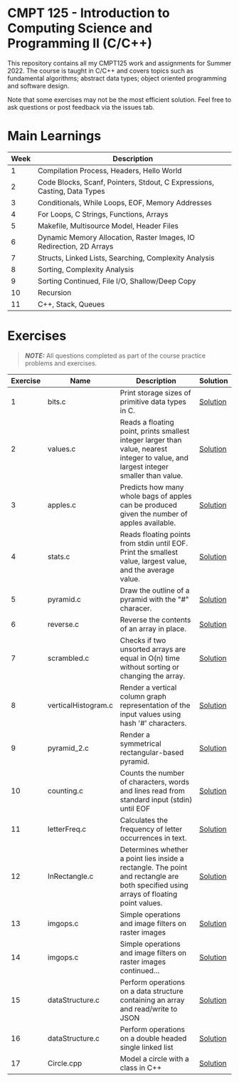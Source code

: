 # CMPT 125 - Introduction to Computing Science and Programming II (C/C++) 
This repository contains all my CMPT125 work and assignments for Summer 2022.
The course is taught in C/C++ and covers topics such as fundamental algorithms; abstract data types; object oriented programming and software design. 

Note that some exercises may not be the most efficient solution. Feel free to ask questions or post feedback via the issues tab.

# Main Learnings 
| Week | Description                                                              |
|------|--------------------------------------------------------------------------|
| 1    | Compilation Process, Headers, Hello World                                |
| 2    | Code Blocks, Scanf, Pointers, Stdout, C Expressions, Casting, Data Types |
| 3    | Conditionals, While Loops, EOF, Memory Addresses                         |
| 4    | For Loops, C Strings, Functions, Arrays                                  |
| 5    | Makefile, Multisource Model, Header Files                                |
| 6    | Dynamic Memory Allocation, Raster Images, IO Redirection, 2D Arrays      |
| 7    | Structs, Linked Lists, Searching, Complexity Analysis                    |
| 8    | Sorting, Complexity Analysis                                             |
| 9    | Sorting Continued, File I/O, Shallow/Deep Copy                           |
| 10   | Recursion                                                                |
| 11   | C++, Stack, Queues                                                       |

# Exercises 
> **_NOTE:_**  All questions completed as part of the course practice problems and exercises.

| Exercise | Name                | Description                                                                                                                             | Solution                                                                          |
|----------|---------------------|-----------------------------------------------------------------------------------------------------------------------------------------|-----------------------------------------------------------------------------------|
| 1        | bits.c              | Print storage sizes of primitive data types in C.                                                                                       | [Solution](https://github.com/syw175/cmpt-125/blob/main/Lab1/bits.c)              |
| 2        | values.c            | Reads a floating point, prints smallest integer larger than value,   nearest integer to value, and largest integer smaller than value.  | [Solution](https://github.com/syw175/cmpt-125/blob/main/Lab1/values.c)            |
| 3        | apples.c            | Predicts how many whole bags of apples can be produced given the number   of apples available.                                          | [Solution](https://github.com/syw175/cmpt-125/blob/main/Lab1/apples.c)            |
| 4        | stats.c             | Reads floating points from stdin until EOF. Print the smallest value,   largest value, and the average value.                           | [Solution](https://github.com/syw175/cmpt-125/blob/main/Lab2/stats.c)             |
| 5        | pyramid.c           | Draw the outline of a pyramid with the "#" characer.                                                                                    | [Solution](https://github.com/syw175/cmpt-125/blob/main/Lab2/pyramid.c)           |
| 6        | reverse.c           | Reverse the contents of an array in place.                                                                                              | [Solution](https://github.com/syw175/cmpt-125/blob/main/Lab2/reverse.c)           |
| 7        | scrambled.c         | Checks if two unsorted arrays are equal in O(n) time without sorting or   changing the array.                                           | [Solution](https://github.com/syw175/cmpt-125/blob/main/Lab3/scrambled.c)         |
| 8        | verticalHistogram.c | Render a vertical column graph representation of the input values using   hash '#' characters.                                          | [Solution](https://github.com/syw175/cmpt-125/blob/main/Lab3/verticalHistogram.c) |
| 9        | pyramid_2.c         | Render a symmetrical   rectangular-based pyramid.                                                                                       | [Solution](https://github.com/syw175/cmpt-125/blob/main/Lab3/pyramid_2.c)         |
| 10       | counting.c          | Counts the number of characters, words and lines read from standard input   (stdin) until EOF                                           | [Solution](https://github.com/syw175/cmpt-125/blob/main/Lab4/counting.c)          |
| 11       | letterFreq.c        | Calculates the frequency of letter occurrences in text.                                                                                 | [Solution](https://github.com/syw175/cmpt-125/blob/main/Lab4/letterFreq.c)        |
| 12       | InRectangle.c       | Determines whether a point lies inside a rectangle. The point and   rectangle are both specified using arrays of floating point values. | [Solution](https://github.com/syw175/cmpt-125/blob/main/Lab4/InRectangle.c)       |
| 13       | imgops.c            | Simple operations and image filters on raster images                                                                                    | [Solution](https://github.com/syw175/cmpt-125/blob/main/Lab5/imgops.c)            |
| 14       | imgops.c            | Simple operations and image filters on raster images continued…                                                                         | [Solution](https://github.com/syw175/cmpt-125/blob/main/Lab6/Quiz2.c)             |
| 15       | dataStructure.c     | Perform operations on a data structure containing an array and read/write   to JSON                                                     | [Solution](https://github.com/syw175/cmpt-125/blob/main/Lab7/dataStructure.c)     |
| 16       | dataStructure.c     | Perform operations on a double headed single linked list                                                                                | [Solution](https://github.com/syw175/cmpt-125/blob/main/Lab8/dataStructure.c)     |
| 17       | Circle.cpp          | Model a circle with a class in C++                                                                                                      | [Solution](https://github.com/syw175/cmpt-125/blob/main/Lab9/Circle.cpp)          |
